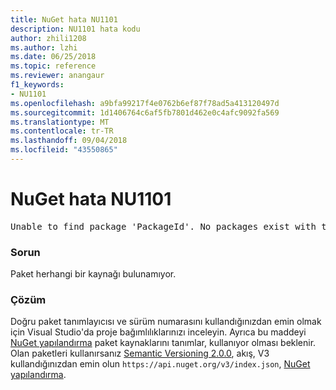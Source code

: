 ```yaml
---
title: NuGet hata NU1101
description: NU1101 hata kodu
author: zhili1208
ms.author: lzhi
ms.date: 06/25/2018
ms.topic: reference
ms.reviewer: anangaur
f1_keywords:
- NU1101
ms.openlocfilehash: a9bfa99217f4e0762b6ef87f78ad5a413120497d
ms.sourcegitcommit: 1d1406764c6af5fb7801d462e0c4afc9092fa569
ms.translationtype: MT
ms.contentlocale: tr-TR
ms.lasthandoff: 09/04/2018
ms.locfileid: "43550865"
---
```

# <a name="nuget-error-nu1101"></a>NuGet hata NU1101

<pre>Unable to find package 'PackageId'. No packages exist with this id in source(s): 'sourceA', 'sourceB', 'sourceC'</pre>

### <a name="issue"></a>Sorun
Paket herhangi bir kaynağı bulunamıyor.

### <a name="solution"></a>Çözüm
Doğru paket tanımlayıcısı ve sürüm numarasını kullandığınızdan emin olmak için Visual Studio'da proje bağımlılıklarınızı inceleyin. Ayrıca bu maddeyi [NuGet yapılandırma](../../consume-packages/Configuring-NuGet-Behavior.md) paket kaynaklarını tanımlar, kullanıyor olması beklenir. Olan paketleri kullanırsanız [Semantic Versioning 2.0.0](../../reference/package-versioning.md#semantic-versioning-200), akış, V3 kullandığınızdan emin olun `https://api.nuget.org/v3/index.json`, [NuGet yapılandırma](../../consume-packages/Configuring-NuGet-Behavior.md).